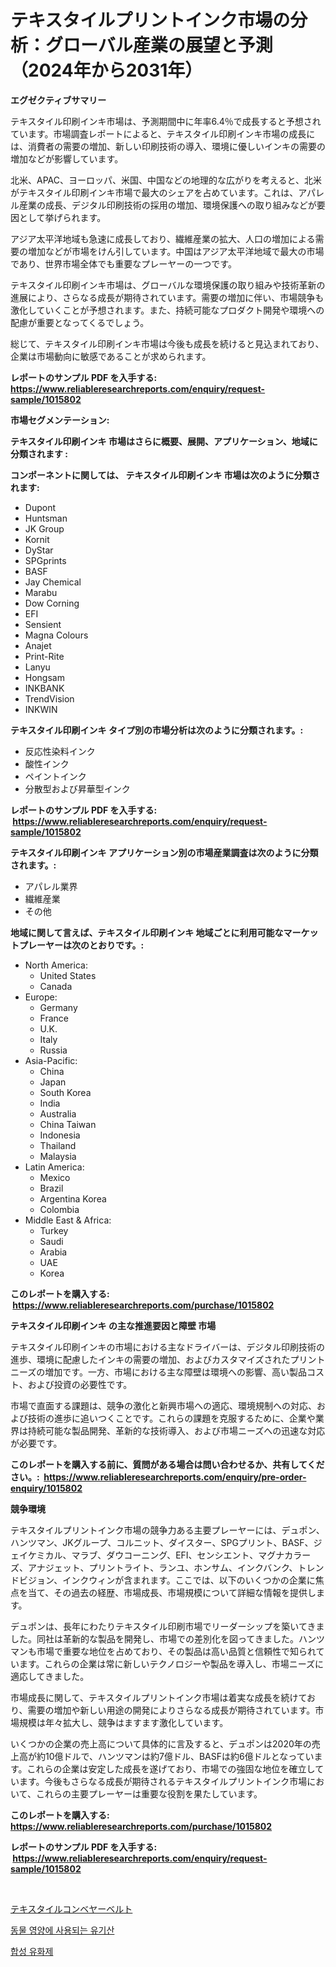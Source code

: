 <p><h1>テキスタイルプリントインク市場の分析：グローバル産業の展望と予測（2024年から2031年）</h1></p><p><strong>エグゼクティブサマリー</strong></p>
<p><p>テキスタイル印刷インキ市場は、予測期間中に年率6.4％で成長すると予想されています。市場調査レポートによると、テキスタイル印刷インキ市場の成長には、消費者の需要の増加、新しい印刷技術の導入、環境に優しいインキの需要の増加などが影響しています。</p><p>北米、APAC、ヨーロッパ、米国、中国などの地理的な広がりを考えると、北米がテキスタイル印刷インキ市場で最大のシェアを占めています。これは、アパレル産業の成長、デジタル印刷技術の採用の増加、環境保護への取り組みなどが要因として挙げられます。</p><p>アジア太平洋地域も急速に成長しており、繊維産業の拡大、人口の増加による需要の増加などが市場をけん引しています。中国はアジア太平洋地域で最大の市場であり、世界市場全体でも重要なプレーヤーの一つです。</p><p>テキスタイル印刷インキ市場は、グローバルな環境保護の取り組みや技術革新の進展により、さらなる成長が期待されています。需要の増加に伴い、市場競争も激化していくことが予想されます。また、持続可能なプロダクト開発や環境への配慮が重要となってくるでしょう。</p><p>総じて、テキスタイル印刷インキ市場は今後も成長を続けると見込まれており、企業は市場動向に敏感であることが求められます。</p></p>
<p><strong>レポートのサンプル PDF を入手する: <a href="https://www.reliableresearchreports.com/enquiry/request-sample/1015802">https://www.reliableresearchreports.com/enquiry/request-sample/1015802</a></strong></p>
<p><strong>市場セグメンテーション:</strong></p>
<p><strong> テキスタイル印刷インキ 市場はさらに概要、展開、アプリケーション、地域に分類されます :</strong></p>
<p><strong>コンポーネントに関しては、 テキスタイル印刷インキ 市場は次のように分類されます: &nbsp;</strong></p>
<p><ul><li>Dupont</li><li>Huntsman</li><li>JK Group</li><li>Kornit</li><li>DyStar</li><li>SPGprints</li><li>BASF</li><li>Jay Chemical</li><li>Marabu</li><li>Dow Corning</li><li>EFI</li><li>Sensient</li><li>Magna Colours</li><li>Anajet</li><li>Print-Rite</li><li>Lanyu</li><li>Hongsam</li><li>INKBANK</li><li>TrendVision</li><li>INKWIN</li></ul></p>
<p><strong> テキスタイル印刷インキ タイプ別の市場分析は次のように分類されます。:</strong></p>
<p><ul><li>反応性染料インク</li><li>酸性インク</li><li>ペイントインク</li><li>分散型および昇華型インク</li></ul></p>
<p><strong>レポートのサンプル PDF を入手する: &nbsp;<a href="https://www.reliableresearchreports.com/enquiry/request-sample/1015802">https://www.reliableresearchreports.com/enquiry/request-sample/1015802</a></strong></p>
<p><strong> テキスタイル印刷インキ アプリケーション別の市場産業調査は次のように分類されます。:</strong></p>
<p><ul><li>アパレル業界</li><li>繊維産業</li><li>その他</li></ul></p>
<p><strong>地域に関して言えば、テキスタイル印刷インキ 地域ごとに利用可能なマーケットプレーヤーは次のとおりです。:</strong></p>
<p><ul>
    <li>
        North America:
        <ul>
            <li>United States</li>
            <li>Canada</li>
        </ul>
    </li>
    <li>
        Europe:
        <ul>
            <li>Germany</li>
            <li>France</li>
            <li>U.K.</li>
            <li>Italy</li>
            <li>Russia</li>
        </ul>
    </li>
    <li>
        Asia-Pacific:
        <ul>
            <li>China</li>
            <li>Japan</li>
            <li>South Korea</li>
            <li>India</li>
            <li>Australia</li>
            <li>China Taiwan</li>
            <li>Indonesia</li>
            <li>Thailand</li>
            <li>Malaysia</li>
        </ul>
    </li>
    <li>
        Latin America:
        <ul>
            <li>Mexico</li>
            <li>Brazil</li>
            <li>Argentina Korea</li>
            <li>Colombia</li>
        </ul>
    </li>
    <li>
        Middle East & Africa:
        <ul>
            <li>Turkey</li>
            <li>Saudi</li>
            <li>Arabia</li>
            <li>UAE</li>
            <li>Korea</li>
        </ul>
    </li>
    </ul></p>
<p><strong>このレポートを購入する: &nbsp;<a href="https://www.reliableresearchreports.com/purchase/1015802">https://www.reliableresearchreports.com/purchase/1015802</a></strong></p>
<p><strong>テキスタイル印刷インキ の主な推進要因と障壁 市場</strong></p>
<p><p>テキスタイル印刷インキの市場における主なドライバーは、デジタル印刷技術の進歩、環境に配慮したインキの需要の増加、およびカスタマイズされたプリントニーズの増加です。一方、市場における主な障壁は環境への影響、高い製品コスト、および投資の必要性です。</p><p>市場で直面する課題は、競争の激化と新興市場への適応、環境規制への対応、および技術の進歩に追いつくことです。これらの課題を克服するために、企業や業界は持続可能な製品開発、革新的な技術導入、および市場ニーズへの迅速な対応が必要です。</p></p>
<p><strong>このレポートを購入する前に、質問がある場合は問い合わせるか、共有してください。:&nbsp; <a href="https://www.reliableresearchreports.com/enquiry/pre-order-enquiry/1015802">https://www.reliableresearchreports.com/enquiry/pre-order-enquiry/1015802</a></strong></p>
<p><strong>競争環境</strong></p>
<p><p>テキスタイルプリントインク市場の競争力ある主要プレーヤーには、デュポン、ハンツマン、JKグループ、コルニット、ダイスター、SPGプリント、BASF、ジェイケミカル、マラブ、ダウコーニング、EFI、センシエント、マグナカラーズ、アナジェット、プリントライト、ランユ、ホンサム、インクバンク、トレンドビジョン、インクウィンが含まれます。ここでは、以下のいくつかの企業に焦点を当て、その過去の経歴、市場成長、市場規模について詳細な情報を提供します。</p><p>デュポンは、長年にわたりテキスタイル印刷市場でリーダーシップを築いてきました。同社は革新的な製品を開発し、市場での差別化を図ってきました。ハンツマンも市場で重要な地位を占めており、その製品は高い品質と信頼性で知られています。これらの企業は常に新しいテクノロジーや製品を導入し、市場ニーズに適応してきました。</p><p>市場成長に関して、テキスタイルプリントインク市場は着実な成長を続けており、需要の増加や新しい用途の開発によりさらなる成長が期待されています。市場規模は年々拡大し、競争はますます激化しています。</p><p>いくつかの企業の売上高について具体的に言及すると、デュポンは2020年の売上高が約10億ドルで、ハンツマンは約7億ドル、BASFは約6億ドルとなっています。これらの企業は安定した成長を遂げており、市場での強固な地位を確立しています。今後もさらなる成長が期待されるテキスタイルプリントインク市場において、これらの主要プレーヤーは重要な役割を果たしています。</p></p>
<p><strong>このレポートを購入する: &nbsp; <a href="https://www.reliableresearchreports.com/purchase/1015802">https://www.reliableresearchreports.com/purchase/1015802</a></strong></p>
<p><strong>レポートのサンプル PDF を入手する: &nbsp;<a href="https://www.reliableresearchreports.com/enquiry/request-sample/1015802">https://www.reliableresearchreports.com/enquiry/request-sample/1015802</a></strong><strong></strong></p>
<p>&nbsp;</p>
<p><p><a href="https://medium.com/@ja15984/%E3%83%86%E3%82%AD%E3%82%B9%E3%82%BF%E3%82%A4%E3%83%AB%E3%82%B3%E3%83%B3%E3%83%99%E3%83%A4%E3%83%BC%E3%83%99%E3%83%AB%E3%83%88%E5%B8%82%E5%A0%B4-%E7%A8%AE%E9%A1%9E-%E7%94%A8%E9%80%94-%E3%81%8A%E3%82%88%E3%81%B3%E5%9C%B0%E7%90%86%E3%81%AB%E3%82%88%E3%82%8B%E5%8C%85%E6%8B%AC%E7%9A%84%E3%81%AA%E8%A9%95%E4%BE%A1-7204783227ee">テキスタイルコンベヤーベルト</a></p><p><a href="https://medium.com/@costelcaramitru2022/%EC%9C%A0%EA%B8%B0%EC%82%B0%EC%9D%80-%EB%8F%99%EB%AC%BC-%EC%98%81%EC%96%91%EC%8B%9C%EC%9E%A5%EC%97%90%EC%84%9C-%EC%A4%91%EC%9A%94%ED%95%9C-%EC%97%AD%ED%95%A0%EC%9D%84-%ED%95%98%EB%A9%B0-2031%EB%85%84%EA%B9%8C%EC%A7%80%EC%9D%98-%ED%8A%B8%EB%A0%8C%EB%93%9C-%EC%98%88%EC%B8%A1-%EB%B0%8F-%EA%B2%BD%EC%9F%81-%EB%B6%84%EC%84%9D%EC%97%90-%EB%8C%80%ED%95%9C-%EC%A0%95%EB%B3%B4%EB%A5%BC-%EC%A0%9C%EA%B3%B5%ED%95%A9%EB%8B%88%EB%8B%A4-299837dad3ce">동물 영양에 사용되는 유기산</a></p><p><a href="https://medium.com/@hershelkris/%ED%95%A9%EC%84%B1-%EC%9C%A0%ED%99%94%EC%A0%9C-%EC%8B%9C%EC%9E%A5-%EA%B7%9C%EB%AA%A8-%EC%8B%9C%EC%9E%A5-%EC%A0%84%EB%A7%9D-%EB%B0%8F-%EC%8B%9C%EC%9E%A5-%EC%98%88%EC%B8%A1-2024%EB%85%84%EB%B6%80%ED%84%B0-2031%EB%85%84%EA%B9%8C%EC%A7%80-15c1ac09c970">합성 유화제</a></p></p>
